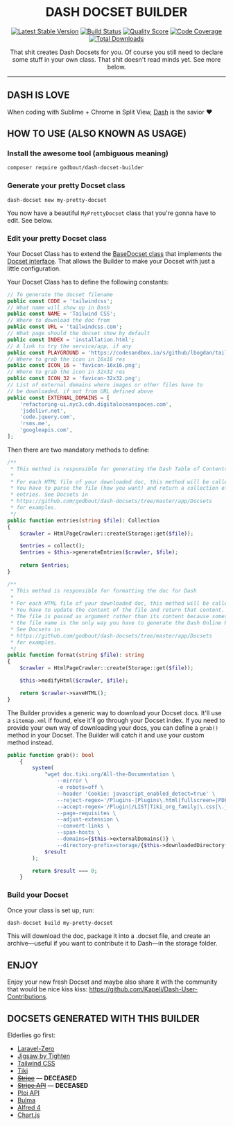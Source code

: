<h1 align="center">DASH DOCSET BUILDER</h1>

<p align="center">
    <a href="https://packagist.org/packages/godbout/dash-docset-builder"><img src="https://poser.pugx.org/godbout/dash-docset-builder/v/stable" alt="Latest Stable Version"></a>
    <a href="https://travis-ci.com/godbout/dash-docset-builder"><img src="https://img.shields.io/travis/com/godbout/dash-docset-builder/master.svg?style=flat-square" alt="Build Status"></a>
    <a href="https://scrutinizer-ci.com/g/godbout/dash-docset-builder"><img src="https://img.shields.io/scrutinizer/g/godbout/dash-docset-builder.svg?style=flat-square" alt="Quality Score"></a>
    <a href="https://scrutinizer-ci.com/g/godbout/dash-docset-builder"><img src="https://scrutinizer-ci.com/g/godbout/dash-docset-builder/badges/coverage.png?b=master" alt="Code Coverage"></a>
    <a href="https://packagist.org/packages/godbout/dash-docset-builder"><img src="https://poser.pugx.org/godbout/dash-docset-builder/downloads" alt="Total Downloads"></a>
</p>

<p align="center">
    That shit creates Dash Docsets for you. Of course you still need to declare some stuff in your own class. That shit doesn't read minds yet. See more below.
</p>

___

## DASH IS LOVE

When coding with Sublime + Chrome in Split View, [Dash](http://kapeli.com/) is the savior ❤️

## HOW TO USE (ALSO KNOWN AS USAGE)

### Install the awesome tool (ambiguous meaning)

```bash
composer require godbout/dash-docset-builder
```

### Generate your pretty Docset class
```bash
dash-docset new my-pretty-docset
```

You now have a beautiful `MyPrettyDocset` class that you're gonna have to edit. See below.

### Edit your pretty Docset class

Your Docset Class has to extend the [BaseDocset class](https://github.com/godbout/dash-docset-builder/blob/master/app/Docsets/BaseDocset.php) that implements the [Docset interface](https://github.com/godbout/dash-docset-builder/blob/master/app/Contracts/Docset.php). That allows the Builder to make your Docset with just a little configuration.

Your Docset Class has to define the following constants:

```php
// To generate the docset filename
public const CODE = 'tailwindcss';
// What name will show up in Dash
public const NAME = 'Tailwind CSS';
// Where to download the doc from
public const URL = 'tailwindcss.com';
// What page should the docset show by default
public const INDEX = 'installation.html';
// A link to try the service/app, if any
public const PLAYGROUND = 'https://codesandbox.io/s/github/lbogdan/tailwindcss-playground';
// Where to grab the icon in 16x16 res
public const ICON_16 = 'favicon-16x16.png';
// Where to grab the icon in 32x32 res
public const ICON_32 = 'favicon-32x32.png';
// List of external domains where images or other files have to
// be downloaded, if not from URL defined above
public const EXTERNAL_DOMAINS = [
    'refactoring-ui.nyc3.cdn.digitaloceanspaces.com',
    'jsdelivr.net',
    'code.jquery.com',
    'rsms.me',
    'googleapis.com',
];
```

Then there are two mandatory methods to define:

```php
/**
 * This method is responsible for generating the Dash Table of Contents
 *
 * For each HTML file of your downloaded doc, this method will be called.
 * You have to parse the file (how you want) and return a collection of
 * entries. See Docsets in
 * https://github.com/godbout/dash-docsets/tree/master/app/Docsets
 * for examples.
 */
public function entries(string $file): Collection
{
    $crawler = HtmlPageCrawler::create(Storage::get($file));

    $entries = collect();
    $entries = $this->generateEntries($crawler, $file);
        
    return $entries;
}

/**
 * This method is responsible for formatting the doc for Dash
 *
 * For each HTML file of your downloaded doc, this method will be called.
 * You have to update the content of the file and return that content.
 * The file is passed as argument rather than its content because sometimes
 * the file name is the only way you have to generate the Dash Online Redirection.
 * See Docsets in 
 * https://github.com/godbout/dash-docsets/tree/master/app/Docsets
 * for examples.
 */
public function format(string $file): string
{
    $crawler = HtmlPageCrawler::create(Storage::get($file));

    $this->modifyHtml($crawler, $file);

    return $crawler->saveHTML();
}
```

The Builder provides a generic way to download your Docset docs. It'll use a `sitemap.xml` if found, else it'll go through your Docset index. If you need to provide your own way of downloading your docs, you can define a `grab()` method in your Docset. The Builder will catch it and use your custom method instead.

```php
public function grab(): bool
    {
        system(
            "wget doc.tiki.org/All-the-Documentation \
                --mirror \
                -e robots=off \
                --header 'Cookie: javascript_enabled_detect=true' \
                --reject-regex='/Plugins-|Plugins\.html|fullscreen=|PDF\.js|tikiversion=|comzone=|structure=|wp_files_sort_mode[0-9]=|offset=|\?refresh|\?session_filters|\?sort_mode' \
                --accept-regex='/Plugin|/LIST|Tiki_org_family|\.css|\.js|\.jpg|\.png|\.gif|\.svg|\.ico|\.webmanifest' \
                --page-requisites \
                --adjust-extension \
                --convert-links \
                --span-hosts \
                --domains={$this->externalDomains()} \
                --directory-prefix=storage/{$this->downloadedDirectory()}",
            $result
        );

        return $result === 0;
    }
```

### Build your Docset

Once your class is set up, run:
```bash
dash-docset build my-pretty-docset
```

This will download the doc, package it into a .docset file, and create an archive—useful if you want to contribute it to Dash—in the storage folder.

## ENJOY

Enjoy your new fresh Docset and maybe also share it with the community that would be nice kiss kiss: https://github.com/Kapeli/Dash-User-Contributions.

## DOCSETS GENERATED WITH THIS BUILDER

Elderlies go first:
* [Laravel-Zero](https://github.com/godbout/laravel-zero-dash-docset/blob/media/laravel-zero-dash-docset)
* [Jigsaw by Tighten](https://github.com/godbout/jigsaw-dash-docset/blob/media/jigsaw-dash-docset)
* [Tailwind CSS](https://github.com/godbout/tailwindcss-dash-docset/blob/media/tailwindcss-dash-docset)
* [Tiki](https://github.com/godbout/tiki-dash-docset/blob/media/tiki-dash-docset)
* ~~[Stripe](https://github.com/godbout/dash-docset-builder/tree/stripe/storage/stripe)~~ — **DECEASED**
* ~~[Stripe API](https://github.com/godbout/dash-docset-builder/tree/stripe-api/storage/stripe-api)~~ — **DECEASED**
* [Ploi API](https://github.com/godbout/ploi-api-dash-docset/blob/media/ploi-api-dash-docset)
* [Bulma](https://github.com/godbout/bulma-dash-docset/blob/media/bulma-dash-docset)
* [Alfred 4](https://github.com/godbout/alfred-dash-docset/blob/media/alfred-dash-docset) 
* [Chart.js](https://github.com/godbout/chartjs-dash-docset/blob/media/chartjs-dash-docset)
